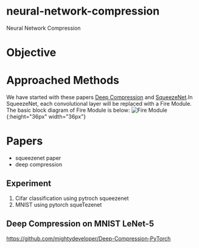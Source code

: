 
# neural-network-compression
Neural Network Compression

# Objective

# Approached Methods
We have started with these papers [Deep Compression](https://arxiv.org/abs/1510.00149) and  [SqueezeNet](https://arxiv.org/abs/1602.07360).In SqueezeNet, each convolutional layer will be replaced with a Fire Module. The basic block diagram of Fire Module is below:
![Fire Module](https://github.com/prashantksharma/neural-network-compression/blob/master/fire_module.png ){:height="36px" width="36px"}

# Papers
* squeezenet paper
* deep compression

## Experiment 
1. Cifar classification using pytroch squeezenet
2. MNIST using pytorch squeTezenet



## Deep Compression on MNIST LeNet-5
https://github.com/mightydeveloper/Deep-Compression-PyTorch


